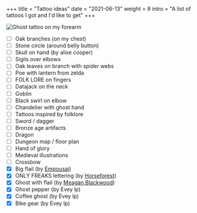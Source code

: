 +++
title = "Tattoo ideas"
date = "2021-06-13"
weight = 8
intro = "A list of tattoos I got and I'd like to get"
+++

![Ghost tattoo on my forearm](/img/about/ghost-tattoo.jpg)

- [ ] Oak branches (on my chest)
- [ ] Stone circle (around belly button)
- [ ] Skull on hand (by alixe cooper)
- [ ] Sigils over elbows
- [ ] Oak leaves on branch with spider webs
- [ ] Poe with lantern from zelda
- [ ] FOLK LORE on fingers
- [ ] Datajack on the neck
- [ ] Goblin
- [ ] Black swirl on elbow
- [ ] Chandelier with ghost hand
- [ ] Tattoos inspired by folklore
- [ ] Sword / dagger
- [ ] Bronze age artifacts
- [ ] Dragon
- [ ] Dungeon map / floor plan
- [ ] Hand of glory
- [ ] Medieval illustrations
- [ ] Crossbow
- [x] Big flail (by [Empousai](https://www.instagram.com/_empousai_/))
- [x] ONLY FREAKS lettering (by [Horseforest](https://www.instagram.com/horseforest/))
- [x] Ghost with flail (by [Meagan Blackwood](https://www.instagram.com/baroquebabetattoos/))
- [x] Ghost pepper (by Evey lp)
- [x] Coffee ghost (by Evey lp)
- [x] Bike gear (by Evey lp)
